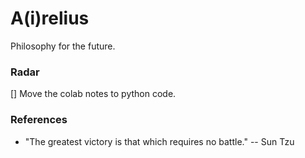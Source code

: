 # A(i)relius
Philosophy for the future.

### Radar
[] Move the colab notes to python code.

### References
- "The greatest victory is that which requires no battle." -- Sun Tzu
